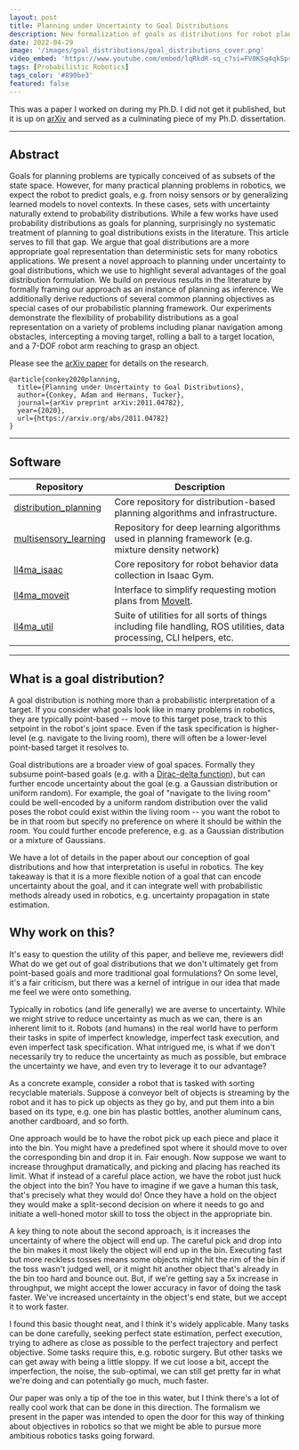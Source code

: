 ```yaml
---
layout: post
title: Planning under Uncertainty to Goal Distributions
description: New formalization of goals as distributions for robot planning under uncertainty.
date: 2022-04-29
image: '/images/goal_distributions/goal_distributions_cover.png'
video_embed: 'https://www.youtube.com/embed/lqRkdR-sq_c?si=FV0KSq4qkSps3p1M'
tags: [Probabilistic Robotics]
tags_color: '#890be3'
featured: false
---
```


This was a paper I worked on during my Ph.D. I did not get it published, but it is up on [arXiv](https://arxiv.org/abs/2011.04782) and served as a culminating piece of my Ph.D. dissertation.

***

## Abstract

Goals for planning problems are typically conceived of as subsets of the state space. However, for many practical planning problems in robotics, we expect the robot to predict goals, e.g. from noisy sensors or by generalizing learned models to novel contexts. In these cases, sets with uncertainty naturally extend to probability distributions. While a few works have used probability distributions as goals for planning, surprisingly no systematic treatment of planning to goal distributions exists in the literature. This article serves to fill that gap. We argue that goal distributions are a more appropriate goal representation than deterministic sets for many robotics applications. We present a novel approach to planning under uncertainty to goal distributions, which we use to highlight several advantages of the goal distribution formulation. We build on previous results in the literature by formally framing our approach as an instance of planning as inference. We additionally derive reductions of several common planning objectives as special cases of our probabilistic planning framework. Our experiments demonstrate the flexibility of probability distributions as a goal representation on a variety of problems including planar navigation among obstacles, intercepting a moving target, rolling a ball to a target location, and a 7-DOF robot arm reaching to grasp an object.


Please see the [arXiv paper](https://arxiv.org/abs/2011.04782) for details on the research.

```
@article{conkey2020planning,
  title={Planning under Uncertainty to Goal Distributions},
  author={Conkey, Adam and Hermans, Tucker},
  journal={arXiv preprint arXiv:2011.04782},
  year={2020},
  url={https://arxiv.org/abs/2011.04782}
}
```

***

## Software

| Repository | Description |
|------------|-------------|
| [distribution_planning](https://bitbucket.org/robot-learning/distribution_planning/src/main/) | Core repository for distribution-based planning algorithms and infrastructure. |
| [multisensory_learning](https://bitbucket.org/robot-learning/multisensory_learning/src/main/) | Repository for deep learning algorithms used in planning framework (e.g. mixture density network) |
| [ll4ma_isaac](https://bitbucket.org/robot-learning/ll4ma_isaac/src/main/) | Core repository for robot behavior data collection in Isaac Gym. |
| [ll4ma_moveit](https://bitbucket.org/robot-learning/ll4ma_moveit) | Interface to simplify requesting motion plans from [MoveIt](https://moveit.ai). |
| [ll4ma_util](https://bitbucket.org/robot-learning/ll4ma_util/src/main/) | Suite of utilities for all sorts of things including file handling, ROS utilities, data processing, CLI helpers, etc. |

***

## What is a goal distribution?

A goal distribution is nothing more than a probabilistic interpretation of a target. If you consider what goals look like in many problems in robotics, they are typically point-based -- move to this target pose, track to this setpoint in the robot's joint space. Even if the task specification is higher-level (e.g. navigate to the living room), there will often be a lower-level point-based target it resolves to.   

Goal distributions are a broader view of goal spaces. Formally they subsume point-based goals (e.g. with a [Dirac-delta function](https://en.wikipedia.org/wiki/Dirac_delta_function)), but can further encode uncertainty about the goal (e.g. a Gaussian distribution or uniform random). For example, the goal of "navigate to the living room" could be well-encoded by a uniform random distribution over the valid poses the robot could exist within the living room -- you want the robot to be in that room but specify no preference on where it should be within the room. You could further encode preference, e.g. as a Gaussian distribution or a mixture of Gaussians. 

We have a lot of details in the paper about our conception of goal distributions and how that interpretation is useful in robotics. The key takeaway is that it is a more flexible notion of a goal that can encode uncertainty about the goal, and it can integrate well with probabilistic methods already used in robotics, e.g. uncertainty propagation in state estimation.

## Why work on this?

It's easy to question the utility of this paper, and believe me, reviewers did! What do we get out of goal distributions that we don't ultimately get from point-based goals and more traditional goal formulations? On some level, it's a fair criticism, but there was a kernel of intrigue in our idea that made me feel we were onto something.

Typically in robotics (and life generally) we are averse to uncertainty. While we might strive to reduce uncertainty as much as we can, there is an inherent limit to it. Robots (and humans) in the real world have to perform their tasks in spite of imperfect knowledge, imperfect task execution, and even imperfect task specification. What intrigued me, is what if we don't necessarily try to reduce the uncertainty as much as possible, but embrace the uncertainty we have, and even try to leverage it to our advantage? 

As a concrete example, consider a robot that is tasked with sorting recyclable materials. Suppose a conveyor belt of objects is streaming by the robot and it has to pick up objects as they go by, and put them into a bin based on its type, e.g. one bin has plastic bottles, another aluminum cans, another cardboard, and so forth. 

One approach would be to have the robot pick up each piece and place it into the bin. You might have a predefined spot where it should move to over the corresponding bin and drop it in. Fair enough. Now suppose we want to increase throughput dramatically, and picking and placing has reached its limit. What if instead of a careful place action, we have the robot just huck the object into the bin? You have to imagine if we gave a human this task, that's precisely what they would do! Once they have a hold on the object they would make a split-second decision on where it needs to go and initiate a well-honed motor skill to toss the object in the appropriate bin.

A key thing to note about the second approach, is it increases the uncertainty of where the object will end up. The careful pick and drop into the bin makes it most likely the object will end up in the bin. Executing fast but more reckless tosses means some objects might hit the rim of the bin if the toss wasn't judged well, or it might hit another object that's already in the bin too hard and bounce out. But, if we're getting say a 5x increase in throughput, we might accept the lower accuracy in favor of doing the task faster. We've increased uncertainty in the object's end state, but we accept it to work faster.

I found this basic thought neat, and I think it's widely applicable. Many tasks can be done carefully, seeking perfect state estimation, perfect execution, trying to adhere as close as possible to the perfect trajectory and perfect objective. Some tasks require this, e.g. robotic surgery. But other tasks we can get away with being a little sloppy. If we cut loose a bit, accept the imperfection, the noise, the sub-optimal, we can still get pretty far in what we're doing and can potentially go much, much faster. 

Our paper was only a tip of the toe in this water, but I think there's a lot of really cool work that can be done in this direction. The formalism we present in the paper was intended to open the door for this way of thinking about objectives in robotics so that we might be able to pursue more ambitious robotics tasks going forward. 


